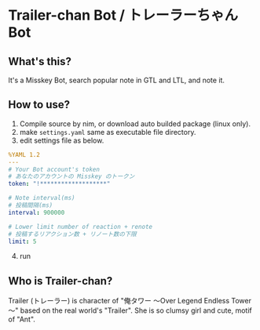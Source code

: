 # Trailer-chan Bot / トレーラーちゃんBot

## What's this?
It's a Misskey Bot, search popular note in GTL and LTL, and note it.

## How to use?
1. Compile source by nim, or download auto builded package (linux only).
2. make `settings.yaml` same as executable file directory.
3. edit settings file as below.
```yaml settings.yaml
%YAML 1.2
---
# Your Bot account's token
# あなたのアカウントの Misskey のトークン
token: "!*******************"

# Note interval(ms)
# 投稿間隔(ms)
interval: 900000

# Lower limit number of reaction + renote
# 投稿するリアクション数 + リノート数の下限
limit: 5
```
4. run

## Who is Trailer-chan?
Trailer (トレーラー) is character of "俺タワー ～Over Legend Endless Tower～" based on the real world's "Trailer".
She is so clumsy girl and cute, motif of "Ant".